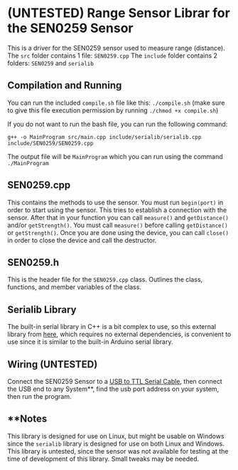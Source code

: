# (UNTESTED) Range Sensor Librar for the SEN0259 Sensor
This is a driver for the SEN0259 sensor used to measure range (distance). 
The `src` folder contains 1 file: `SEN0259.cpp`
The `include` folder contains 2 folders: `SEN0259` and `serialib`

## Compilation and Running
You can run the included `compile.sh` file like this:
`./compile.sh` 
(make sure to give this file execution permission by running `./chmod +x compile.sh`)

If you do not want to run the bash file, you can run the following command:

`g++ -o MainProgram src/main.cpp include/serialib/serialib.cpp include/SEN0259/SEN0259.cpp`

The output file will be `MainProgram` which you can run using the command `./MainProgram`

## SEN0259.cpp
This contains the methods to use the sensor. You must run `begin(port)` in order to start using the sensor. This tries to establish a connection with the sensor. After that in your function you can call `measure()` and `getDistance()` and/or `getStrength()`. 
You must call `measure()` before calling `getDistance()` or `getStrength()`.
Once you are done using the device, you can call `close()` in order to close the device and call the destructor.

## SEN0259.h
This is the header file for the `SEN0259.cpp` class. Outlines the class, functions, and member variables of the class.

## Serialib Library
The built-in serial library in C++ is a bit complex to use, so this external library from [here](https://github.com/imabot2/serialib "here"), which requires no external dependencies, is convenient to use since it is similar to the built-in Arduino serial library.

## Wiring (UNTESTED)
Connect the SEN0259 Sensor to a [USB to TTL Serial Cable](https://www.adafruit.com/product/954 "USB to TTL Serial Cable"), then connect the USB end to any System**, find the usb port address on your system, then run the program.

## **Notes
This library is designed for use on Linux, but might be usable on Windows since the `serialib` library is designed for use on both Linux and Windows.
This library is untested, since the sensor was not available for testing at the time of development of this library. Small tweaks may be needed.